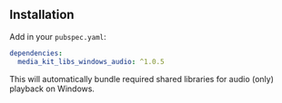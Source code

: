 ## Installation

Add in your `pubspec.yaml`:

```yaml
dependencies:
  media_kit_libs_windows_audio: ^1.0.5
```

This will automatically bundle required shared libraries for audio (only) playback on Windows.
